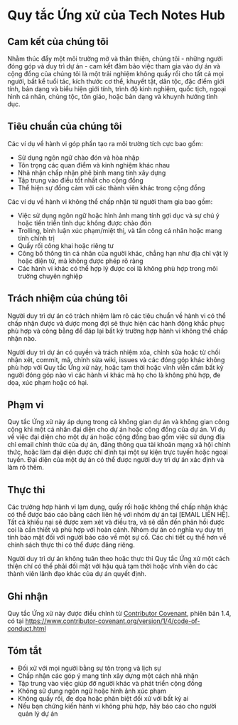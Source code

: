 # Quy tắc Ứng xử của Tech Notes Hub

## Cam kết của chúng tôi

Nhằm thúc đẩy một môi trường mở và thân thiện, chúng tôi - những người đóng góp và duy trì dự án - cam kết đảm bảo việc tham gia vào dự án và cộng đồng của chúng tôi là một trải nghiệm không quấy rối cho tất cả mọi người, bất kể tuổi tác, kích thước cơ thể, khuyết tật, dân tộc, đặc điểm giới tính, bản dạng và biểu hiện giới tính, trình độ kinh nghiệm, quốc tịch, ngoại hình cá nhân, chủng tộc, tôn giáo, hoặc bản dạng và khuynh hướng tình dục.

## Tiêu chuẩn của chúng tôi

Các ví dụ về hành vi góp phần tạo ra môi trường tích cực bao gồm:

* Sử dụng ngôn ngữ chào đón và hòa nhập
* Tôn trọng các quan điểm và kinh nghiệm khác nhau
* Nhã nhặn chấp nhận phê bình mang tính xây dựng
* Tập trung vào điều tốt nhất cho cộng đồng
* Thể hiện sự đồng cảm với các thành viên khác trong cộng đồng

Các ví dụ về hành vi không thể chấp nhận từ người tham gia bao gồm:

* Việc sử dụng ngôn ngữ hoặc hình ảnh mang tính gợi dục và sự chú ý hoặc tiến triển tình dục không được chào đón
* Trolling, bình luận xúc phạm/miệt thị, và tấn công cá nhân hoặc mang tính chính trị
* Quấy rối công khai hoặc riêng tư
* Công bố thông tin cá nhân của người khác, chẳng hạn như địa chỉ vật lý hoặc điện tử, mà không được phép rõ ràng
* Các hành vi khác có thể hợp lý được coi là không phù hợp trong môi trường chuyên nghiệp

## Trách nhiệm của chúng tôi

Người duy trì dự án có trách nhiệm làm rõ các tiêu chuẩn về hành vi có thể chấp nhận được và được mong đợi sẽ thực hiện các hành động khắc phục phù hợp và công bằng để đáp lại bất kỳ trường hợp hành vi không thể chấp nhận nào.

Người duy trì dự án có quyền và trách nhiệm xóa, chỉnh sửa hoặc từ chối nhận xét, commit, mã, chỉnh sửa wiki, issues và các đóng góp khác không phù hợp với Quy tắc Ứng xử này, hoặc tạm thời hoặc vĩnh viễn cấm bất kỳ người đóng góp nào vì các hành vi khác mà họ cho là không phù hợp, đe dọa, xúc phạm hoặc có hại.

## Phạm vi

Quy tắc Ứng xử này áp dụng trong cả không gian dự án và không gian công cộng khi một cá nhân đại diện cho dự án hoặc cộng đồng của dự án. Ví dụ về việc đại diện cho một dự án hoặc cộng đồng bao gồm việc sử dụng địa chỉ email chính thức của dự án, đăng thông qua tài khoản mạng xã hội chính thức, hoặc làm đại diện được chỉ định tại một sự kiện trực tuyến hoặc ngoại tuyến. Đại diện của một dự án có thể được người duy trì dự án xác định và làm rõ thêm.

## Thực thi

Các trường hợp hành vi lạm dụng, quấy rối hoặc không thể chấp nhận khác có thể được báo cáo bằng cách liên hệ với nhóm dự án tại [EMAIL LIÊN HỆ]. Tất cả khiếu nại sẽ được xem xét và điều tra, và sẽ dẫn đến phản hồi được coi là cần thiết và phù hợp với hoàn cảnh. Nhóm dự án có nghĩa vụ duy trì tính bảo mật đối với người báo cáo về một sự cố. Các chi tiết cụ thể hơn về chính sách thực thi có thể được đăng riêng.

Người duy trì dự án không tuân theo hoặc thực thi Quy tắc Ứng xử một cách thiện chí có thể phải đối mặt với hậu quả tạm thời hoặc vĩnh viễn do các thành viên lãnh đạo khác của dự án quyết định.

## Ghi nhận

Quy tắc Ứng xử này được điều chỉnh từ [Contributor Covenant](https://www.contributor-covenant.org), phiên bản 1.4, có tại https://www.contributor-covenant.org/version/1/4/code-of-conduct.html

## Tóm tắt

* Đối xử với mọi người bằng sự tôn trọng và lịch sự
* Chấp nhận các góp ý mang tính xây dựng một cách nhã nhặn
* Tập trung vào việc giúp đỡ người khác và phát triển cộng đồng
* Không sử dụng ngôn ngữ hoặc hình ảnh xúc phạm
* Không quấy rối, đe dọa hoặc phân biệt đối xử với bất kỳ ai
* Nếu bạn chứng kiến hành vi không phù hợp, hãy báo cáo cho người quản lý dự án

